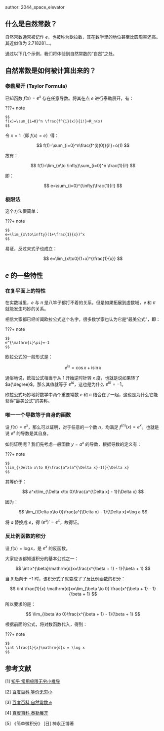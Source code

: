 author: 2044_space_elevator

## 什么是自然常数？

自然常数通常被记作 $e$，也被称为欧拉数，其在数学里的地位甚至比圆周率还高。其近似值为 $2.718281\ldots$。

通过以下几个示例，我们将体验到自然常数的“自然”之处。

## 自然常数是如何被计算出来的？

### 泰勒展开 (Taylor Formula)

已知函数 $f(x)=e^x$ 存在任意导数。将其在点 $e$ 进行泰勒展开，有：

???+ note 

	$$
	f(x)=\sum_{i=0}^n \frac{f^{i}(x)}{i!}+R_n(x)
	$$

令 $x=1$（即 $f(x)=e$）得：

$$
f(1)=\sum_{i=0}^n\frac{f^(i)(0)}{i!}+o(1)
$$

故有：

$$
f(1)=\lim_{n\to \infty}\sum_{i=0}^n \frac{1}{i!}
$$

即：

$$
e=\sum_{i=0}^{\infty}\frac{1}{i!}
$$

### 极限法

这个方法很简单：

???+ note

	$$
	e=\lim_{x\to\infty}(1+\frac{1}{x})^x
	$$

易证，反过来式子也成立：

$$
e=\lim_{x\to0}(1+x)^{\frac{1}{x}}
$$

## $e$ 的一些特性

### 在复平面上的特性

在实数域里，$e$ 与 $\pi$ 是八竿子都打不着的关系，但是如果拓展到虚数域，$e$ 和 $\pi$ 就能发生巧妙的关系。

相信大家都已经听闻欧拉公式这个名字，很多数学家也认为它是“最美公式”，即：

???+ note

	$$
	e^{\mathrm{i}\pi}=-1
	$$

欧拉公式的一般形式是：

$$
e^{\mathrm{i}x}=\cos x + \mathrm{i}\sin x
$$

通俗地说，欧拉公式相当于从 $1$ 开始逆时针转 $x$ 度，也就是说如果转了 $a{\degree}$，那么其值就等于 $e^{\mathrm{i}a}$，这也是为什么 $e^{\mathrm{i}\pi}=-1$。

欧拉公式巧妙地将数学中两个重要常数 $e$ 和 $\pi$ 结合在了一起，这也是为什么它能获得“最美公式”的美称。

### 唯一一个导数等于自身的函数

设 $f(x)=e^x$，那么可以证明，对于任意的一个数 $n$，均满足 $f^{(n)}(x)=e^x$。也就是说 $e^x$ 的导数是其自身。

如何证明呢？我们先考虑一般函数 $y=a^x$ 的导数，根据导数的定义有：

???+ note

	$$
	\lim_{\Delta x\to 0}\frac{a^x(a^{\Delta x}-1)}{\Delta x}
	$$

其等价于：

$$
a^x\lim_{\Delta x\to 0}\frac{a^{\Delta x} - 1}{\Delta x}
$$

因为：

$$
\lim_{\Delta x\to 0}\frac{a^{\Delta x} - 1}{\Delta x}=\log a
$$

将 $a$ 替换成 $e$，得 $(e^x)'=e^x$，故得证。

### 反比例函数的积分

设 $f(x)=\log x$，是 $e^x$ 的反函数。

大家应该都知道积分的基本公式之一：

$$
\int x^{\beta}\mathrm{d}x=\frac{x^{\beta + 1} - 1}{\beta + 1}
$$

当 $\beta$ 趋向于 $-1$ 时，该积分式子就变成了了反比例函数的积分：

$$
\int \frac{1}{x} \mathrm{d}x=\lim_{\beta \to 0} \frac{x^{\beta + 1} - 1}{\beta + 1}
$$

所以要求的是：

$$
\lim_{\beta \to 0}\frac{x^{\beta + 1} - 1}{\beta + 1}
$$

根据前面的公式，将对数函数代入，得到：

???+ note

	$$
	\int \frac{1}{x}\mathrm{d}x = \log x
	$$

## 参考文献

[1] [知乎 常用极限无穷小推导](https://zhuanlan.zhihu.com/p/463746935)

[2] [百度百科 等价无穷小](https://baike.baidu.com/item/%E7%AD%89%E4%BB%B7%E6%97%A0%E7%A9%B7%E5%B0%8F/7796020?fr=ge_ala)

[3] [百度百科 自然常数 e](https://baike.baidu.com/item/%E8%87%AA%E7%84%B6%E5%B8%B8%E6%95%B0/1298918?fr=ge_ala)

[4] [百度百科 泰勒展开](https://baike.baidu.com/item/%E6%B3%B0%E5%8B%92%E5%85%AC%E5%BC%8F/7681487?fromtitle=%E6%B3%B0%E5%8B%92%E5%B1%95%E5%BC%80&fromid=56292244)

[5] 《简单微积分》  [日] 神永正博著